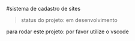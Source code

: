 #sistema de cadastro de sites

>status do projeto: em desenvolvimento

para rodar este projeto: por favor utilize o vscode
